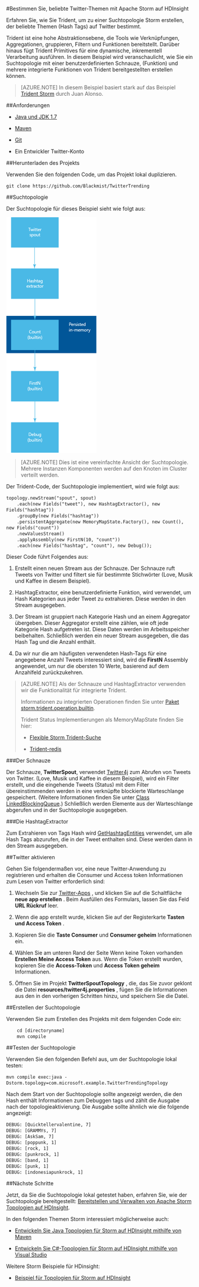 <properties
   pageTitle="Twitter-beliebte Themen mit Apache Storm auf HDInsight | Microsoft Azure"
   description="Erfahren Sie, wie Sie Trident, um zu einer Suchtopologie Apache Storm erstellen, die auf Grundlage des Hashtags Twitter beliebte Themen bestimmt."
   services="hdinsight"
   documentationCenter=""
   authors="Blackmist"
   manager="jhubbard"
   editor="cgronlun"
    tags="azure-portal"/>

<tags
   ms.service="hdinsight"
   ms.devlang="java"
   ms.topic="article"
   ms.tgt_pltfrm="na"
   ms.workload="big-data"
   ms.date="09/27/2016"
   ms.author="larryfr"/>

#<a name="determine-twitter-trending-topics-with-apache-storm-on-hdinsight"></a>Bestimmen Sie, beliebte Twitter-Themen mit Apache Storm auf HDInsight

Erfahren Sie, wie Sie Trident, um zu einer Suchtopologie Storm erstellen, der beliebte Themen (Hash Tags) auf Twitter bestimmt.

Trident ist eine hohe Abstraktionsebene, die Tools wie Verknüpfungen, Aggregationen, gruppieren, Filtern und Funktionen bereitstellt. Darüber hinaus fügt Trident Primitives für eine dynamische, inkrementell Verarbeitung ausführen. In diesem Beispiel wird veranschaulicht, wie Sie ein Suchtopologie mit einer benutzerdefinierten Schnauze, (Funktion) und mehrere integrierte Funktionen von Trident bereitgestellten erstellen können.

> [AZURE.NOTE] In diesem Beispiel basiert stark auf das Beispiel [Trident Storm](https://github.com/jalonsoramos/trident-storm) durch Juan Alonso.

##<a name="requirements"></a>Anforderungen

* <a href="http://www.oracle.com/technetwork/java/javase/downloads/index.html" target="_blank">Java und JDK 1.7</a>

* <a href="http://maven.apache.org/what-is-maven.html" target="_blank">Maven</a>

* <a href="http://git-scm.com/" target="_blank">Git</a>

* Ein Entwickler Twitter-Konto

##<a name="download-the-project"></a>Herunterladen des Projekts

Verwenden Sie den folgenden Code, um das Projekt lokal duplizieren.

    git clone https://github.com/Blackmist/TwitterTrending

##<a name="topology"></a>Suchtopologie

Der Suchtopologie für dieses Beispiel sieht wie folgt aus:

![Suchtopologie](./media/hdinsight-storm-twitter-trending/trident.png)

> [AZURE.NOTE] Dies ist eine vereinfachte Ansicht der Suchtopologie. Mehrere Instanzen Komponenten werden auf den Knoten im Cluster verteilt werden.

Der Trident-Code, der Suchtopologie implementiert, wird wie folgt aus:

    topology.newStream("spout", spout)
        .each(new Fields("tweet"), new HashtagExtractor(), new Fields("hashtag"))
        .groupBy(new Fields("hashtag"))
        .persistentAggregate(new MemoryMapState.Factory(), new Count(), new Fields("count"))
        .newValuesStream()
        .applyAssembly(new FirstN(10, "count"))
        .each(new Fields("hashtag", "count"), new Debug());

Dieser Code führt Folgendes aus:

1. Erstellt einen neuen Stream aus der Schnauze. Der Schnauze ruft Tweets von Twitter und filtert sie für bestimmte Stichwörter (Love, Musik und Kaffee in diesem Beispiel).

2. HashtagExtractor, eine benutzerdefinierte Funktion, wird verwendet, um Hash Kategorien aus jeder Tweet zu extrahieren. Diese werden in den Stream ausgegeben.

3. Der Stream ist gruppiert nach Kategorie Hash und an einem Aggregator übergeben. Dieser Aggregator erstellt eine zählen, wie oft jede Kategorie Hash aufgetreten ist. Diese Daten werden im Arbeitsspeicher beibehalten. Schließlich werden ein neuer Stream ausgegeben, die das Hash Tag und die Anzahl enthält.

4. Da wir nur die am häufigsten verwendeten Hash-Tags für eine angegebene Anzahl Tweets interessiert sind, wird die **FirstN** Assembly angewendet, um nur die obersten 10 Werte, basierend auf dem Anzahlfeld zurückzukehren.

> [AZURE.NOTE] Als der Schnauze und HashtagExtractor verwenden wir die Funktionalität für integrierte Trident.
>
> Informationen zu integrierten Operationen finden Sie unter <a href="https://storm.apache.org/apidocs/storm/trident/operation/builtin/package-summary.html" target="_blank">Paket storm.trident.operation.builtin</a>.
>
> Trident Status Implementierungen als MemoryMapState finden Sie hier:
>
> * <a href="https://github.com/fhussonnois/storm-trident-elasticsearch" target="_blank">Flexible Storm Trident-Suche</a>
>
> * <a href="https://github.com/kstyrc/trident-redis" target="_blank">Trident-redis</a>

###<a name="the-spout"></a>Der Schnauze

Der Schnauze, **TwitterSpout**, verwendet <a href="http://twitter4j.org/en/" target="_blank">Twitter4j</a> zum Abrufen von Tweets von Twitter. (Love, Musik und Kaffee in diesem Beispiel), wird ein Filter erstellt, und die eingehende Tweets (Status) mit dem Filter übereinstimmenden werden in eine verknüpfte blockierte Warteschlange gespeichert. (Weitere Informationen finden Sie unter <a href="http://docs.oracle.com/javase/7/docs/api/java/util/concurrent/LinkedBlockingQueue.html" target="_blank">Class LinkedBlockingQueue</a>.) Schließlich werden Elemente aus der Warteschlange abgerufen und in der Suchtopologie ausgegeben.

###<a name="the-hashtagextractor"></a>Die HashtagExtractor

Zum Extrahieren von Tags Hash wird <a href="http://twitter4j.org/javadoc/twitter4j/EntitySupport.html#getHashtagEntities--" target="_blank">GetHashtagEntities</a> verwendet, um alle Hash Tags abzurufen, die in der Tweet enthalten sind. Diese werden dann in den Stream ausgegeben.

##<a name="enable-twitter"></a>Twitter aktivieren

Gehen Sie folgendermaßen vor, eine neue Twitter-Anwendung zu registrieren und erhalten die Consumer und Access token Informationen zum Lesen von Twitter erforderlich sind:

1. Wechseln Sie zur <a href="https://apps.twitter.com" target="_blank">Twitter-Apps</a> , und klicken Sie auf die Schaltfläche **neue app erstellen** . Beim Ausfüllen des Formulars, lassen Sie das Feld **URL Rückruf** leer.

2. Wenn die app erstellt wurde, klicken Sie auf der Registerkarte **Tasten und Access Token** .

3. Kopieren Sie die **Taste Consumer** und **Consumer geheim** Informationen ein.

4. Wählen Sie am unteren Rand der Seite Wenn keine Token vorhanden **Erstellen Meine Access Token** aus. Wenn die Token erstellt wurden, kopieren Sie die **Access-Token** und **Access Token geheim** Informationen.

5. Öffnen Sie im Projekt **TwitterSpoutTopology** , die, das Sie zuvor geklont die Datei **resources/twitter4j.properties** , fügen Sie die Informationen aus den in den vorherigen Schritten hinzu, und speichern Sie die Datei.

##<a name="build-the-topology"></a>Erstellen der Suchtopologie

Verwenden Sie zum Erstellen des Projekts mit dem folgenden Code ein:

        cd [directoryname]
        mvn compile

##<a name="test-the-topology"></a>Testen der Suchtopologie

Verwenden Sie den folgenden Befehl aus, um der Suchtopologie lokal testen:

    mvn compile exec:java -Dstorm.topology=com.microsoft.example.TwitterTrendingTopology

Nach dem Start von der Suchtopologie sollte angezeigt werden, die den Hash enthält Informationen zum Debuggen tags und zählt die Ausgabe nach der topologieaktivierung. Die Ausgabe sollte ähnlich wie die folgende angezeigt:

    DEBUG: [Quicktellervalentine, 7]
    DEBUG: [GRAMMYs, 7]
    DEBUG: [AskSam, 7]
    DEBUG: [poppunk, 1]
    DEBUG: [rock, 1]
    DEBUG: [punkrock, 1]
    DEBUG: [band, 1]
    DEBUG: [punk, 1]
    DEBUG: [indonesiapunkrock, 1]

##<a name="next-steps"></a>Nächste Schritte

Jetzt, da Sie die Suchtopologie lokal getestet haben, erfahren Sie, wie der Suchtopologie bereitgestellt: [Bereitstellen und Verwalten von Apache Storm Topologien auf HDInsight](hdinsight-storm-deploy-monitor-topology.md).

In den folgenden Themen Storm interessiert möglicherweise auch:

* [Entwickeln Sie Java Topologien für Storm auf HDInsight mithilfe von Maven](hdinsight-storm-develop-java-topology.md)

* [Entwickeln Sie C#-Topologien für Storm auf HDInsight mithilfe von Visual Studio](hdinsight-storm-develop-csharp-visual-studio-topology.md)

Weitere Storm Beispiele für HDinsight:

* [Beispiel für Topologien für Storm auf HDInsight](hdinsight-storm-example-topology.md)
